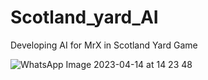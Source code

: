 # Scotland_yard_AI
Developing AI for MrX in Scotland Yard Game

![WhatsApp Image 2023-04-14 at 14 23 48](https://user-images.githubusercontent.com/117199082/232056996-16370cb7-8b71-495b-bf62-e5d68736b9d6.jpg)
